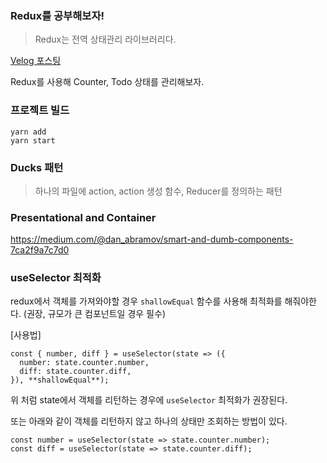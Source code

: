 ### Redux를 공부해보자!

> Redux는 전역 상태관리 라이브러리다.

[Velog 포스팅](https://velog.io/@jiyaaany/TIL-Redux%EB%A5%BC-%EC%82%AC%EC%9A%A9%ED%95%B4%EC%95%BC-%ED%95%98%EB%8A%94-%EC%9D%B4%EC%9C%A0)

Redux를 사용해 Counter, Todo 상태를 관리해보자.

### 프로젝트 빌드

```
yarn add
yarn start
```

### Ducks 패턴

> 하나의 파일에 action, action 생성 함수, Reducer를 정의하는 패턴

### Presentational and Container
https://medium.com/@dan_abramov/smart-and-dumb-components-7ca2f9a7c7d0

### useSelector 최적화
redux에서 객체를 가져와야할 경우 `shallowEqual` 함수를 사용해 최적화를 해줘야한다. (권장, 규모가 큰 컴포넌트일 경우 필수)

[사용법]
```
const { number, diff } = useSelector(state => ({
  number: state.counter.number,
  diff: state.counter.diff,
}), **shallowEqual**);
```
위 처럼 state에서 객체를 리턴하는 경우에 `useSelector` 최적화가 권장된다.

또는 아래와 같이 객체를 리턴하지 않고 하나의 상태만 조회하는 방법이 있다.
```
const number = useSelector(state => state.counter.number);
const diff = useSelector(state => state.counter.diff);
```
